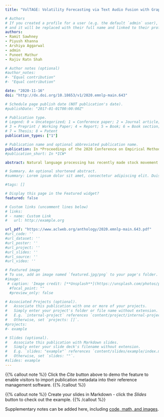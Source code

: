 ```yaml
---
title: "VolTAGE: Volatility Forecasting via Text Audio Fusion with Graph Convolution Networks for Earnings Calls"

# Authors
# If you created a profile for a user (e.g. the default `admin` user), write the username (folder name) here 
# and it will be replaced with their full name and linked to their profile.
authors:
- Ramit Sawhney
- Piyush Khanna
- Arshiya Aggarwal 
- admin
- Puneet Mathur
- Rajiv Ratn Shah

# Author notes (optional)
#author_notes:
#- "Equal contribution"
#- "Equal contribution"

date: "2020-11-16"
doi: "http://dx.doi.org/10.18653/v1/2020.emnlp-main.643"

# Schedule page publish date (NOT publication's date).
#publishDate: "2017-01-01T00:00:00Z"

# Publication type.
# Legend: 0 = Uncategorized; 1 = Conference paper; 2 = Journal article;
# 3 = Preprint / Working Paper; 4 = Report; 5 = Book; 6 = Book section;
# 7 = Thesis; 8 = Patent
publication_types: ["1"]

# Publication name and optional abbreviated publication name.
publication: In *Proceedings of the 2020 Conference on Empirical Methods in Natural Language Processing(EMNLP)*
#publication_short: In *ICW*

abstract: Natural language processing has recently made stock movement forecasting and volatility forecasting advances, leading to improved financial forecasting. Transcripts of companies’ earnings calls are well studied for risk modeling, offering unique investment insight into stock performance. However, vocal cues in the speech of company executives present an underexplored rich source of natural language data for estimating financial risk. Additionally, most existing approaches ignore the correlations between stocks. Building on existing work, we introduce a neural model for stock volatility prediction that accounts for stock interdependence via graph convolutions while fusing verbal, vocal, and financial features in a semi-supervised multi-task risk forecasting formulation. Our proposed model, VolTAGE, outperforms existing methods demonstrating the effectiveness of multimodal learning for volatility prediction.

# Summary. An optional shortened abstract.
#summary: Lorem ipsum dolor sit amet, consectetur adipiscing elit. Duis posuere tellus ac convallis placerat. Proin tincidunt magna sed ex sollicitudin condimentum.

#tags: []

# Display this page in the Featured widget?
featured: false

# Custom links (uncomment lines below)
# links:
# - name: Custom Link
#   url: http://example.org

url_pdf: "https://www.aclweb.org/anthology/2020.emnlp-main.643.pdf"
#url_code: ''
#url_dataset: ''
#url_poster: ''
#url_project: ''
#url_slides: ''
#url_source: ''
#url_video: ''

# Featured image
# To use, add an image named `featured.jpg/png` to your page's folder. 
#image:
 # caption: 'Image credit: [**Unsplash**](https://unsplash.com/photos/pLCdAaMFLTE)'
  #focal_point: ""
  #preview_only: false

# Associated Projects (optional).
#   Associate this publication with one or more of your projects.
#   Simply enter your project's folder or file name without extension.
#   E.g. `internal-project` references `content/project/internal-project/index.md`.
#   Otherwise, set `projects: []`.
#projects:
#- example

# Slides (optional).
#   Associate this publication with Markdown slides.
#   Simply enter your slide deck's filename without extension.
#   E.g. `slides: "example"` references `content/slides/example/index.md`.
#   Otherwise, set `slides: ""`.
#slides: example
---
```


{{% callout note %}}
Click the *Cite* button above to demo the feature to enable visitors to import publication metadata into their reference management software.
{{% /callout %}}

{{% callout note %}}
Create your slides in Markdown - click the *Slides* button to check out the example.
{{% /callout %}}

Supplementary notes can be added here, including [code, math, and images](https://wowchemy.com/docs/writing-markdown-latex/).
